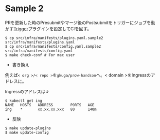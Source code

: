 # Sample 2

PRを更新した時のPresubmitやマージ後のPostsubmitをトリガーにジョブを動かす[Trigger](plugins/trigger.md)プラグインを設定してCIを回す。

```
$ cp src/infra/manifests/plugins.yaml.sample2 src/infra/manifests/plugins.yaml
$ cp src/infra/manifests/config.yaml.sample2 src/infra/manifests/config.yaml
$ make check-conf # For mac user
```


* 書き換え

例えば`< org >/< repo >`を`gkuga/prow-handson`へ。< domain >をIngressのアドレスに。

Ingressのアドレスは↓
```
$ kubectl get ing
NAME   HOSTS   ADDRESS        PORTS   AGE
ing    *       xx.xx.xx.xxx   80      140m
```

* 反映

```
$ make update-plugins
$ make update-config
```
